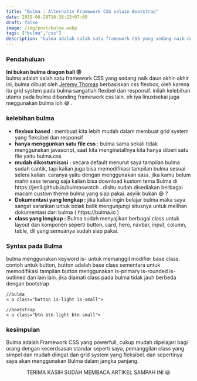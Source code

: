 ```yaml
---
title: "Bulma : Alternativ Framework CSS selain Bootstrap"
date: 2019-06-29T16:38:23+07:00
draft: false
image: /img/post/bulma.webp
tags: ["bulma","css"]
description: "bulma adalah salah satu framework CSS yang sedang naik daun akhir-akhir ini, bulma dibuat olehJeremy Thomas berbasiskan css flexbox"
---
```

<h3>Pendahuluan</h3>
<b> Ini bukan bulma dragon ball 😠 </b>
<br/><!--more-->
bulma adalah salah satu framework CSS yang sedang naik daun akhir-akhir ini, bulma dibuat oleh <a href="http://jgthms.com">Jeremy Thomas</a> berbasiskan css flexbox, oleh karena itu grid system pada bulma sangatlah flexibel dan responsif. inilah kelebihan utama pada bulma dibanding framework css lain. oh iya linuxisekai juga meggunakan bulma loh 😅 .
<!--more-->

### kelebihan bulma
<ul>
<li><b>flexbox based</b> :
membuat kita lebih mudah dalam membuat grid system yang fleksibel dan responsif
<li><b>hanya menggunkan satu file css</b> :
bulma sama sekali tidak menggunakan javascript, saat kita menginstallnya kita hanya diberi satu file yaitu bulma.css
<li><b>mudah dikostumisasi :</b>
secara default menurut saya tampilan bulma sudah cantik, tapi kalian juga bisa memodifikasi tampilan bulma sesuai selera kalian. caranya yaitu dengan menggunakan sass. jika kamu belum mahir sass tenang saja kalian bisa download kustom tema Bulma di https://jenil.github.io/bulmaswatch . disitu sudah disediakan berbagai macam custom theme bulma yang siap pakai. asyiik bukan 😆 ?
<li><b>Dokumentasi yang lengkap :</b>
jika kalian ingin belajar bulma maka saya sangat sarankan untuk bolak balik mengunjungi situsnya untuk melihan dokumentasi dari bulma ( https://bulma.io )
<li><b>class yang lengkap :</b>
Bulma sudah menyajikan berbagai class untuk layout dan komponen seperti button, card, hero, navbar, input, column, table, dll yang semuanya sudah siap pakai.
</li>
</ul>

### Syntax pada Bulma
bulma menggunakan keyword is- untuk memanggil modifier base class. contoh untuk button, button adalah base class sementara untuk memodifikasi tampilan button menggunakan is-primary is-rounded is-outlined dan lain lain. jika diamati class pada bulma tidak jauh berbeda dengan bootstrap

    //bulma
    < a class="button is-light is-small">

    //bootstrap
    < a class="btn btn-light btn-small">

### kesimpulan
Bulma adalah Framework CSS yang powerfull, cukup mudah dipelajari bagi orang dengan kecerdsasan standar seperti saya, pemanggilan class yang simpel dan mudah diingat dan grid system yang fleksibel. dan sepertinya saya akan menggunakan Bulma dalam jangka panjang.


<center>
TERIMA KASIH SUDAH MEMBACA ARTIKEL SAMPAH INI 😃
</center>
